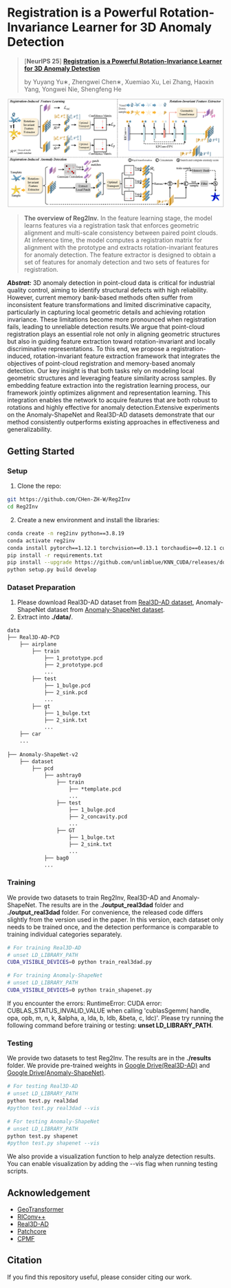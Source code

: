# Registration is a Powerful Rotation-Invariance Learner for 3D Anomaly Detection
> [**NeurIPS 25**] [**Registration is a Powerful Rotation-Invariance Learner for 3D Anomaly Detection**](https://arxiv.org/abs/2510.16865)
>
> by Yuyang Yu∗, Zhengwei Chen∗, Xuemiao Xu, Lei Zhang, Haoxin Yang,  Yongwei Nie,  Shengfeng He

![pipeline](assets/pipeline.png)
>**The overview of Reg2Inv.** In the feature learning stage, the model learns features via a registration task that enforces geometric alignment and multi-scale consistency between paired point clouds. At inference time, the model computes a registration matrix for alignment with the prototype and extracts rotation-invariant features for anomaly detection. The feature extractor is designed to obtain a set of features for anomaly detection and two sets of features for registration.

***Abstrat:*** 3D anomaly detection in point-cloud data is critical for industrial quality control, aiming to identify structural defects with high reliability. However, current memory bank-based methods often suffer from inconsistent feature transformations and limited discriminative capacity, particularly in capturing local geometric details and achieving rotation invariance. These limitations become more pronounced when registration fails, leading to unreliable detection results.We argue that point-cloud registration plays an essential role not only in aligning geometric structures but also in guiding feature extraction toward rotation-invariant and locally discriminative representations. To this end, we propose a registration-induced, rotation-invariant feature extraction framework that integrates the objectives of point-cloud registration and memory-based anomaly detection. Our key insight is that both tasks rely on modeling local geometric structures and leveraging feature similarity across samples. By embedding feature extraction into the registration learning process, our framework jointly optimizes alignment and representation learning. This integration enables the network to acquire features that are both robust to rotations and highly effective for anomaly detection.Extensive experiments on the Anomaly-ShapeNet and Real3D-AD datasets demonstrate that our method consistently outperforms existing approaches in effectiveness and generalizability.

##  Getting Started

### Setup 
1. Clone the repo:
```bash
git https://github.com/CHen-ZH-W/Reg2Inv
cd Reg2Inv
```
2. Create a new environment and install the libraries:
```bash
conda create -n reg2inv python==3.8.19
conda activate reg2inv
conda install pytorch==1.12.1 torchvision==0.13.1 torchaudio==0.12.1 cudatoolkit=11.3 -c pytorch
pip install -r requirements.txt
pip install --upgrade https://github.com/unlimblue/KNN_CUDA/releases/download/0.2/KNN_CUDA-0.2-py3-none-any.whl
python setup.py build develop
```

### Dataset Preparation
1. Please download Real3D-AD dataset from [Real3D-AD dataset](https://github.com/M-3LAB/Real3D-AD), Anomaly-ShapeNet dataset from [Anomaly-ShapeNet dataset](https://github.com/Chopper-233/Anomaly-ShapeNet).
2. Extract into **./data/**.
```
data
├── Real3D-AD-PCD
    ├── airplane
        ├── train
            ├── 1_prototype.pcd
            ├── 2_prototype.pcd
            ...
        ├── test
            ├── 1_bulge.pcd
            ├── 2_sink.pcd
            ...
        ├── gt
            ├── 1_bulge.txt
            ├── 2_sink.txt
            ... 
    ├── car
    ...

├── Anomaly-ShapeNet-v2
    ├── dataset
        ├── pcd
            ├── ashtray0
                ├── train
                    ├── *template.pcd
                    ...
                ├── test
                    ├── 1_bulge.pcd
                    ├── 2_concavity.pcd
                    ...
                ├── GT
                    ├── 1_bulge.txt
                    ├── 2_sink.txt
                    ... 
            ├── bag0
            ...
```

### Training
We provide two datasets to train Reg2Inv, Real3D-AD and Anomaly-ShapeNet. The results are in the **./output_real3dad** folder and **./output_real3dad** folder. For convenience, the released code differs slightly from the version used in the paper. 
In this version, each dataset only needs to be trained once, and the detection performance is comparable to training individual categories separately.
```bash
# For training Real3D-AD
# unset LD_LIBRARY_PATH
CUDA_VISIBLE_DEVICES=0 python train_real3dad.py
```
```bash
# For training Anomaly-ShapeNet
# unset LD_LIBRARY_PATH
CUDA_VISIBLE_DEVICES=0 python train_shapenet.py
```
If you encounter the errors: RuntimeError: CUDA error: CUBLAS_STATUS_INVALID_VALUE when calling 'cublasSgemm( handle, opa, opb, m, n, k, &alpha, a, lda, b, ldb, &beta, c, ldc)'.
Please try running the following command before training or testing: **unset LD_LIBRARY_PATH**.

### Testing
We provide two datasets to test Reg2Inv. The results are in the **./results** folder. We provide pre-trained weights in [Google Drive(Real3D-AD)](https://drive.google.com/file/d/13tXihXZJoF53n_ZQtNVvGlqOr7woNfq0/view?usp=drive_link) and [Google Drive(Anomaly-ShapeNet)](https://drive.google.com/file/d/1PDiMDtdMFxhW_rN5l36JPF7AOI9sguOV/view?usp=drive_link).
```bash
# For testing Real3D-AD
# unset LD_LIBRARY_PATH
python test.py real3dad
#python test.py real3dad --vis
```
```bash
# For testing Anomaly-ShapeNet
# unset LD_LIBRARY_PATH
python test.py shapenet
#python test.py shapenet --vis
```
We also provide a visualization function to help analyze detection results. You can enable visualization by adding the --vis flag when running testing scripts.

## Acknowledgement 
- [GeoTransformer](https://github.com/qinzheng93/GeoTransformer)
- [RIConv++](https://github.com/cszyzhang/riconv2)
- [Real3D-AD](https://github.com/M-3LAB/Real3D-AD)
- [Patchcore](https://github.com/amazon-science/patchcore-inspection)
- [CPMF](https://github.com/caoyunkang/CPMF)

## Citation
If you find this repository useful, please consider citing our work.
